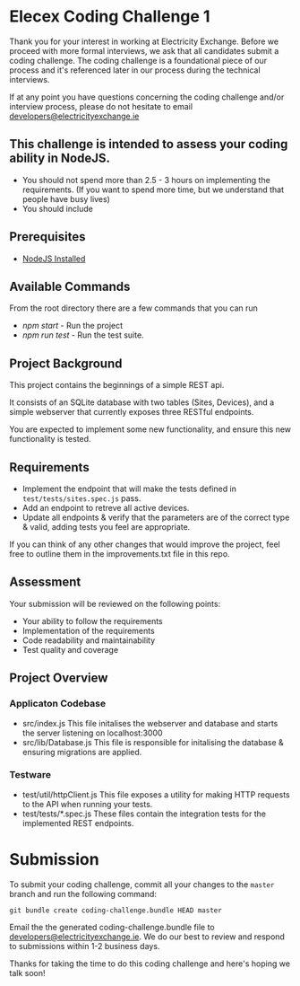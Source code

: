 # Elecex Coding Challenge 1

Thank you for your interest in working at Electricity Exchange. Before we proceed with more formal interviews, we ask that all candidates submit a coding challenge. The coding challenge is a foundational piece of our process and it's referenced later in our process during the technical interviews.

If at any point you have questions concerning the coding challenge and/or interview process, please do not hesitate to email developers@electricityexchange.ie

## This challenge is intended to assess your coding ability in NodeJS.

- You should not spend more than 2.5 - 3 hours on implementing the requirements. (If you want to spend more time, but we understand that people have busy lives)
- You should include 

## Prerequisites

- [NodeJS Installed](https://nodejs.org/en/download/)

## Available Commands

From the root directory there are a few commands that you can run
- _npm start_ - Run the project
- _npm run test_ - Run the test suite.

## Project Background

This project contains the beginnings of a simple REST api.

It consists of an SQLite database with two tables (Sites, Devices), and a simple webserver that currently exposes three RESTful endpoints.

You are expected to implement some new functionality, and ensure this new functionality is tested.

## Requirements

- Implement the endpoint that will make the tests defined in `test/tests/sites.spec.js` pass.
- Add an endpoint to retreve all active devices.
- Update all endpoints & verify that the parameters are of the correct type & valid, adding tests you feel are appropriate.

If you can think of any other changes that would improve the project, feel free to outline them in the improvements.txt file in this repo.

## Assessment

Your submission will be reviewed on the following points:

- Your ability to follow the requirements
- Implementation of the requirements
- Code readability and maintainability
- Test quality and coverage

## Project Overview

### Applicaton Codebase

- src/index.js
    This file initalises the webserver and database and starts the server listening on localhost:3000
- src/lib/Database.js
    This file is responsible for initalising the database & ensuring migrations are applied.

### Testware

- test/util/httpClient.js
    This file exposes a utility for making HTTP requests to the API when running your tests.
- test/tests/*.spec.js
    These files contain the integration tests for the implemented REST endpoints.

# Submission

To submit your coding challenge, commit all your changes to the `master` branch and run the following command:

```git bundle create coding-challenge.bundle HEAD master```

Email the the generated coding-challenge.bundle file to developers@electricityexchange.ie. We do our best to review and respond to submissions within 1-2 business days.

Thanks for taking the time to do this coding challenge and here's hoping we talk soon!